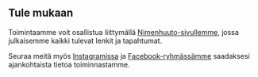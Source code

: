 ## Tule mukaan

Toimintaamme voit osallistua liittymällä [Nimenhuuto-sivullemme](https://hekumamtb.nimenhuuto.com/), jossa julkaisemme kaikki tulevat lenkit ja tapahtumat.

Seuraa meitä myös [Instagramissa](https://www.instagram.com/hekumamtb/) ja [Facebook-ryhmässämme](https://www.facebook.com/groups/hekumamtb/) saadaksesi ajankohtaista tietoa toiminnastamme. 